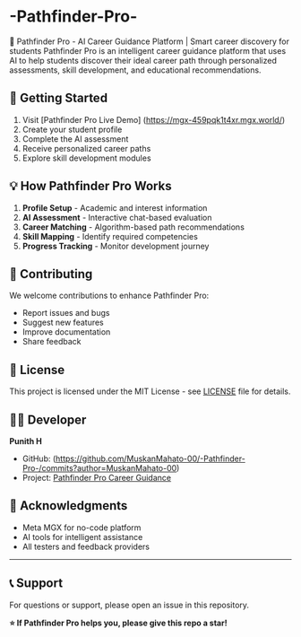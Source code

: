 # -Pathfinder-Pro-
🎯 Pathfinder Pro - AI Career Guidance Platform | Smart career discovery for students  Pathfinder Pro is an intelligent career guidance platform that uses AI to help students discover their ideal career path through personalized assessments, skill development, and educational recommendations.

## 🚀 Getting Started
1. Visit [Pathfinder Pro Live Demo] (https://mgx-459pqk1t4xr.mgx.world/)
2. Create your student profile
3. Complete the AI assessment
4. Receive personalized career paths
5. Explore skill development modules

## 💡 How Pathfinder Pro Works
1. **Profile Setup** - Academic and interest information
2. **AI Assessment** - Interactive chat-based evaluation
3. **Career Matching** - Algorithm-based path recommendations
4. **Skill Mapping** - Identify required competencies
5. **Progress Tracking** - Monitor development journey

## 🤝 Contributing
We welcome contributions to enhance Pathfinder Pro:
- Report issues and bugs
- Suggest new features
- Improve documentation
- Share feedback

## 📄 License
This project is licensed under the MIT License - see [LICENSE](LICENSE) file for details.

## 👨‍💻 Developer
**Punith H**  
- GitHub: (https://github.com/MuskanMahato-00/-Pathfinder-Pro-/commits?author=MuskanMahato-00)
- Project: [Pathfinder Pro Career Guidance](https://github.com/punithhcreator/Pathfinder-Pro-AI-Career-Guidance)

## 🙏 Acknowledgments
- Meta MGX for no-code platform
- AI tools for intelligent assistance
- All testers and feedback providers

---

## 📞 Support
For questions or support, please open an issue in this repository.

**⭐ If Pathfinder Pro helps you, please give this repo a star!**
